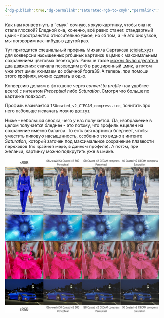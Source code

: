 ```yaml
---
{"dg-publish":true,"dg-permalink":"saturated-rgb-to-cmyk","permalink":"/saturated-rgb-to-cmyk/","created":"2023-10-09T12:57:03.979+07:00","updated":"2023-10-21T11:23:23.989+07:00"}
---
```


Как нам конвертнуть в "смук" сочную, яркую картинку, чтобы она не стала плоской? Бледной она, конечно, всё равно станет: стандартный цмик - пространство относительно узкое, но об том, а чё это оно узкое, мы поговорим как-нибудь в другой раз.  
  
Тут пригодится специальный профиль Михаила Сартакова ([cielab.xyz](https://cielab.xyz/)) для конверсии насыщенных ргбшных картинок в цмик с максимальным сохранением цветовых переходов. Раньше такое [можно было сделать в два движения](https://www.youtube.com/watch?v=AvCz7CL0hBQ&t=772s): сначала переводим ргб в расширенный цмик, а потом уже этот цмик ужимаем до обычной fogra39. А теперь, при помощи этого профиля, можно сделать в одно.
  
Конверсию делаем в фотошопе через *convert to profile* (так удобнее всего) с интентом *Preceptual* либо *Saturation*. Смотря что больше по картинке подходит.  
  
Профиль называется `ISOcoated_v2_CIECAM_compress.icc`, почитать про него побольше и скачать можно [вот тут](https://cielab.xyz/forum/viewtopic.php?t=710).
  
Ниже - небольшая сводка, чего у нас получается. Да, изображение в целом получается бледнее - это потому, что профиль нацелен на сохранение именно баланса. То есть вся картинка бледнеет, чтобы уместить пиковую насыщенность, особенно это видно в интенте *Saturation*, который заточен под максимальное сохранение плавности переходов (по крайней мере, в данном профиле). А потом, при желании, картинку можно подкрутить уже в цмике.

![](/img/user/assets/profile-CIECAM-compress.jpg)